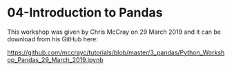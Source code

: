 # 04-Introduction to Pandas

This workshop was given by Chris McCray on 29 March 2019 and it can be download from his GitHub here:

https://github.com/mccrayc/tutorials/blob/master/3_pandas/Python_Workshop_Pandas_29_March_2019.ipynb
